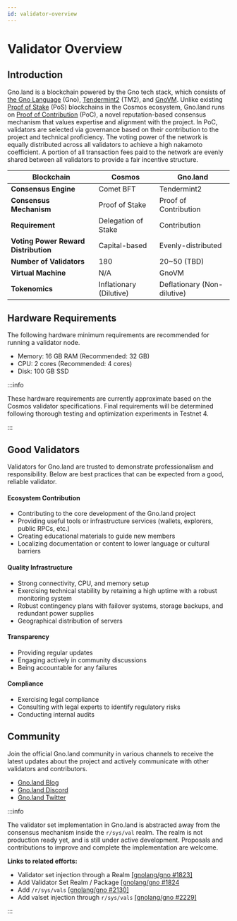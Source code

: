 ```yaml
---
id: validator-overview
---
```


# Validator Overview

## Introduction

Gno.land is a blockchain powered by the Gno tech stack, which consists of [the Gno Language](https://docs.gno.land/concepts/gno-language/) (Gno), [Tendermint2](https://docs.gno.land/concepts/tendermint2/) (TM2), and [GnoVM](https://docs.gno.land/concepts/gnovm/). Unlike existing [Proof of Stake](https://docs.cosmos.network/v0.46/modules/staking/) (PoS) blockchains in the Cosmos ecosystem, Gno.land runs on [Proof of Contribution](https://docs.gno.land/concepts/proof-of-contribution/) (PoC), a novel reputation-based consensus mechanism that values expertise and alignment with the project. In PoC, validators are selected via governance based on their contribution to the project and technical proficiency. The voting power of the network is equally distributed across all validators to achieve a high nakamoto coefficient. A portion of all transaction fees paid to the network are evenly shared between all validators to provide a fair incentive structure.

| **Blockchain**                       | Cosmos                  | Gno.land                    |
| ------------------------------------ | ----------------------- | --------------------------- |
| **Consensus Engine**                 | Comet BFT               | Tendermint2                 |
| **Consensus Mechanism**              | Proof of Stake          | Proof of Contribution       |
| **Requirement**                      | Delegation of Stake     | Contribution                |
| **Voting Power Reward Distribution** | Capital-based           | Evenly-distributed          |
| **Number of Validators**             | 180                     | 20~50 (TBD)                 |
| **Virtual Machine**                  | N/A                     | GnoVM                       |
| **Tokenomics**                       | Inflationary (Dilutive) | Deflationary (Non-dilutive) |

## Hardware Requirements

The following hardware minimum requirements are recommended for running a validator node.

- Memory: 16 GB RAM (Recommended: 32 GB)
- CPU: 2 cores (Recommended: 4 cores)
- Disk: 100 GB SSD

:::info

These hardware requirements are currently approximate based on the Cosmos validator specifications. Final requirements will be determined following thorough testing and optimization experiments in Testnet 4.

:::

## Good Validators

Validators for Gno.land are trusted to demonstrate professionalism and responsibility. Below are best practices that can be expected from a good, reliable validator.

#### Ecosystem Contribution

- Contributing to the core development of the Gno.land project
- Providing useful tools or infrastructure services (wallets, explorers, public RPCs, etc.)
- Creating educational materials to guide new members
- Localizing documentation or content to lower language or cultural barriers

#### Quality Infrastructure

- Strong connectivity, CPU, and memory setup
- Exercising technical stability by retaining a high uptime with a robust monitoring system
- Robust contingency plans with failover systems, storage backups, and redundant power supplies
- Geographical distribution of servers

#### Transparency

- Providing regular updates
- Engaging actively in community discussions
- Being accountable for any failures

#### Compliance

- Exercising legal compliance
- Consulting with legal experts to identify regulatory risks
- Conducting internal audits

## Community

Join the official Gno.land community in various channels to receive the latest updates about the project and actively communicate with other validators and contributors.

- [Gno.land Blog](https://gno.land/r/gnoland/blog)
- [Gno.land Discord](https://discord.gg/w2MpVEunxr)
- [Gno.land Twitter](https://x.com/_gnoland)

:::info

The validator set implementation in Gno.land is abstracted away from the consensus mechanism inside the `r/sys/val` realm. The realm is not production ready yet, and is still under active development. Proposals and contributions to improve and complete the implementation are welcome.

**Links to related efforts:**

- Validator set injection through a Realm [[gnolang/gno #1823]](https://github.com/gnolang/gno/issues/1823)
- Add Validator Set Realm / Package [[gnolang/gno #1824](https://github.com/gnolang/gno/issues/1824)
- Add `/r/sys/vals` [[gnolang/gno #2130]](https://github.com/gnolang/gno/pull/2130)
- Add valset injection through `r/sys/vals` [[gnolang/gno #2229]](https://github.com/gnolang/gno/pull/2229)

:::
